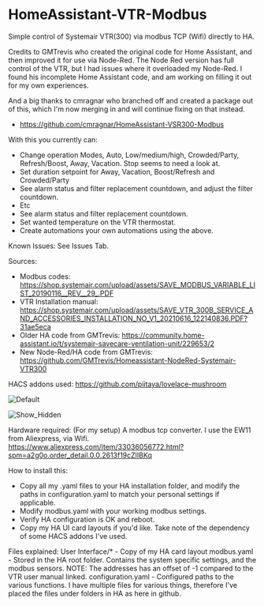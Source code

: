 # HomeAssistant-VTR-Modbus
Simple control of Systemair VTR(300) via modbus TCP (Wifi) directly to HA.

Credits to GMTrevis who created the original code for Home Assistant, and then improved it for use via Node-Red.
The Node Red version has full control of the VTR, but I had issues where it overloaded my Node-Red. 
I found his incomplete Home Assistant code, and am working on filling it out for my own experiences.

And a big thanks to cmragnar who branched off and created a package out of this, which I'm now merging in and will continue fixing on that instead.
* https://github.com/cmragnar/HomeAssistant-VSR300-Modbus

With this you currently can:
- Change operation Modes, Auto, Low/medium/high, Crowded/Party, Refresh/Boost, Away, Vacation. Stop seems to need a look at.
- Set duration setpoint for Away, Vacation, Boost/Refresh and Crowded/Party
- See alarm status and filter replacement countdown, and adjust the filter countdown.
- Etc
- See alarm status and filter replacement countdown.
- Set wanted temperature on the VTR thermostat.
- Create automations your own automations using the above. 


Known Issues:
See Issues Tab.


Sources:
* Modbus codes: https://shop.systemair.com/upload/assets/SAVE_MODBUS_VARIABLE_LIST_20190116__REV__29_.PDF
* VTR Installation manual: https://shop.systemair.com/upload/assets/SAVE_VTR_300B_SERVICE_AND_ACCESSORIES_INSTALLATION_NO_V1_20210616_122140836.PDF?31ae5eca
* Older HA code from GMTrevis: https://community.home-assistant.io/t/systemair-savecare-ventilation-unit/229653/2 
* New Node-Red/HA code from GMTrevis: https://github.com/GMTrevis/Homeassistant-NodeRed-Systemair-VTR300

HACS addons used:
https://github.com/piitaya/lovelace-mushroom


![Default](https://github.com/user-attachments/assets/a0467636-c3ff-4790-8e7c-c02a383abb0c)

![Show_Hidden](https://github.com/user-attachments/assets/d4873ae1-38c1-4ed0-8341-4194d6927988)



Hardware required: (For my setup)
A modbus tcp converter. I use the EW11 from Aliexpress, via Wifi.
https://www.aliexpress.com/item/33036056772.html?spm=a2g0o.order_detail.0.0.2613f19cZlIBKq

How to install this:
- Copy all my .yaml files to your HA installation folder, and modify the paths in configuration.yaml to match your personal settings if applicable.
- Modify modbus.yaml with your working modbus settings.
- Verify HA configuration is OK and reboot. 
- Copy my HA UI card layouts if you'd like. Take note of the dependency of some HACS addons I've used.

Files explained:
User Interface/* - Copy of my HA card layout
modbus.yaml - Stored in the HA root folder. Contains the system specific settings, and the modbus sensors. NOTE: The addresses has an offset of -1 compared to the VTR user manual linked.
configuration.yaml - Configured paths to the various functions. I have multiple files for various things, therefore I've placed the files under folders in HA as here in github.



